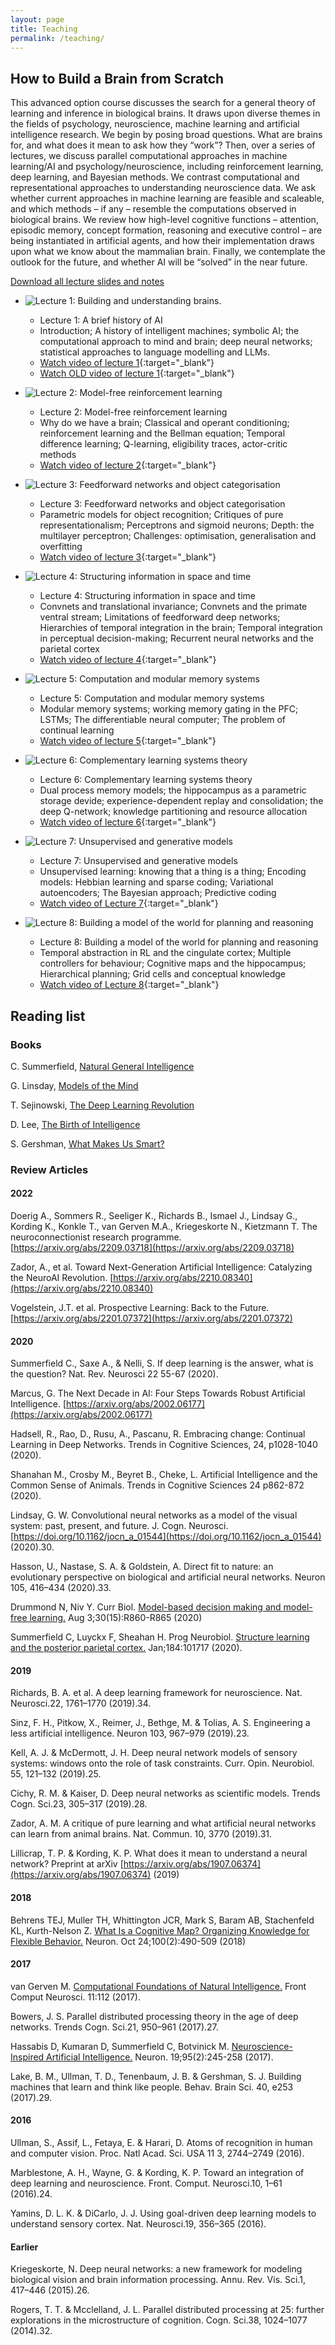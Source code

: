 ```yaml
---
layout: page
title: Teaching
permalink: /teaching/
---
```


## How to Build a Brain from Scratch

This advanced option course discusses the search for a general theory of learning and inference in biological brains. It draws upon diverse themes in the fields of psychology, neuroscience, machine learning and artificial intelligence research. We begin by posing broad questions. What are brains for, and what does it mean to ask how they “work”? Then, over a series of lectures, we discuss parallel computational approaches in machine learning/AI and psychology/neuroscience, including reinforcement learning, deep learning, and Bayesian methods. We contrast computational and representational approaches to understanding neuroscience data. We ask whether current approaches in machine learning are feasible and scaleable, and which methods – if any – resemble the computations observed in biological brains. We review how high-level cognitive functions – attention, episodic memory, concept formation, reasoning and executive control – are being instantiated in artificial agents, and how their implementation draws upon what we know about the mammalian brain. Finally, we contemplate the outlook for the future, and whether AI will be “solved” in the near future.

[Download all lecture slides and notes](https://humaninformationprocessing.files.wordpress.com/2020/01/how-to-build-a-brain-from-scratch_all_lectures.pdf?force_download=true)

- ![Lecture 1: Building and understanding brains.](https://humaninformationprocessing.wordpress.com/wp-content/uploads/2024/10/screenshot-2024-10-15-at-09.09.46.png)
    - Lecture 1: A brief history of AI
    - Introduction; A history of intelligent machines; symbolic AI; the computational approach to mind and brain; deep neural networks; statistical approaches to language modelling and LLMs.
    - [Watch video of lecture 1](https://humaninformationprocessing.wordpress.com/wp-content/uploads/2024/10/htbabfs_lecture1_2024.mp4){:target="_blank"}
    - [Watch OLD video of lecture 1](https://humaninformationprocessing.wordpress.com/how-to-build-a-brain-from-scratch-lectures-1-8/){:target="_blank"}

- ![Lecture 2: Model-free reinforcement learning](https://humaninformationprocessing.files.wordpress.com/2020/01/screenshot-2020-01-29-at-08.32.59.png)
    - Lecture 2: Model-free reinforcement learning
    - Why do we have a brain; Classical and operant conditioning; reinforcement learning and the Bellman equation; Temporal difference learning; Q-learning, eligibility traces, actor-critic methods
    - [Watch video of lecture 2](https://videopress.com/v/4udJpD7z){:target="_blank"}

- ![Lecture 3: Feedforward networks and object categorisation](https://humaninformationprocessing.files.wordpress.com/2020/01/screenshot-2020-01-29-at-08.33.17.png)
    - Lecture 3: Feedforward networks and object categorisation
    - Parametric models for object recognition; Critiques of pure representationalism; Perceptrons and sigmoid neurons; Depth: the multilayer perceptron; Challenges: optimisation, generalisation and overfitting
    - [Watch video of lecture 3](https://videopress.com/v/o92WiRvd){:target="_blank"}

- ![Lecture 4: Structuring information in space and time](https://humaninformationprocessing.files.wordpress.com/2020/01/screenshot-2020-01-29-at-08.33.43-1.png)
    - Lecture 4: Structuring information in space and time
    - Convnets and translational invariance; Convnets and the primate ventral stream; Limitations of feedforward deep networks; Hierarchies of temporal integration in the brain; Temporal integration in perceptual decision-making; Recurrent neural networks and the parietal cortex
    - [Watch video of lecture 4](https://videopress.com/v/FeeDkJ9u){:target="_blank"}

- ![Lecture 5: Computation and modular memory systems](https://humaninformationprocessing.files.wordpress.com/2020/01/screenshot-2020-01-29-at-08.34.52.png)
    - Lecture 5: Computation and modular memory systems
    - Modular memory systems; working memory gating in the PFC; LSTMs; The differentiable neural computer; The problem of continual learning
    - [Watch video of lecture 5](https://videopress.com/v/eb9Rmqjw){:target="_blank"}

- ![Lecture 6: Complementary learning systems theory](https://humaninformationprocessing.files.wordpress.com/2020/01/screenshot-2020-01-29-at-08.35.03.png)
    - Lecture 6: Complementary learning systems theory
    - Dual process memory models; the hippocampus as a parametric storage devide; experience-dependent replay and consolidation; the deep Q-network; knowledge partitioning and resource allocation
    - [Watch video of lecture 6](https://videopress.com/v/rgu63cLS){:target="_blank"}

- ![Lecture 7: Unsupervised and generative models](https://humaninformationprocessing.files.wordpress.com/2020/01/screenshot-2020-01-29-at-08.35.36.png)
    - Lecture 7: Unsupervised and generative models
    - Unsupervised learning: knowing that a thing is a thing; Encoding models: Hebbian learning and sparse coding; Variational autoencoders; The Bayesian approach; Predictive coding
    - [Watch video of Lecture 7](https://videopress.com/v/UyzemYzv){:target="_blank"}

- ![Lecture 8: Building a model of the world for planning and reasoning](https://humaninformationprocessing.files.wordpress.com/2020/01/screenshot-2020-01-29-at-08.37.08.png)
    - Lecture 8: Building a model of the world for planning and reasoning
    - Temporal abstraction in RL and the cingulate cortex; Multiple controllers for behaviour; Cognitive maps and the hippocampus; Hierarchical planning; Grid cells and conceptual knowledge
    - [Watch video of Lecture 8](https://videopress.com/v/Il0EzGhB){:target="_blank"}


## Reading list

### Books

C. Summerfield, [Natural General Intelligence](https://global.oup.com/academic/product/natural-general-intelligence-9780192843883?cc=gb&lang=en&)

G. Linsday, [Models of the Mind](https://www.bloomsbury.com/uk/models-of-the-mind-9781472966421/)

T. Sejinowski, [The Deep Learning Revolution](https://mitpress.mit.edu/9780262038034/the-deep-learning-revolution)

D. Lee, [The Birth of Intelligence](https://global.oup.com/academic/product/birth-of-intelligence-9780190908324?cc=gb&lang=en&)

S. Gershman, [What Makes Us Smart?](https://press.princeton.edu/books/paperback/9780691205717/what-makes-us-smart)


### Review Articles

#### 2022

Doerig A., Sommers R., Seeliger K., Richards B., Ismael J., Lindsay G., Kording K., Konkle T., van Gerven M.A., Kriegeskorte N., Kietzmann T. The neuroconnectionist research programme. [https://arxiv.org/abs/2209.03718](https://arxiv.org/abs/2209.03718)

Zador, A., et al. Toward Next-Generation Artificial Intelligence: Catalyzing the NeuroAI Revolution. [https://arxiv.org/abs/2210.08340](https://arxiv.org/abs/2210.08340)

Vogelstein, J.T. et al. Prospective Learning: Back to the Future. [https://arxiv.org/abs/2201.07372](https://arxiv.org/abs/2201.07372)

#### 2020

Summerfield C., Saxe A., &amp; Nelli, S. If deep learning is the answer, what is the question? Nat. Rev. Neurosci 22 55-67 (2020).

Marcus, G. The Next Decade in AI: Four Steps Towards Robust Artificial Intelligence. [https://arxiv.org/abs/2002.06177](https://arxiv.org/abs/2002.06177)

Hadsell, R., Rao, D., Rusu, A., Pascanu, R. Embracing change: Continual Learning in Deep Networks. Trends in Cognitive Sciences, 24, p1028-1040 (2020).

Shanahan M., Crosby M., Beyret B., Cheke, L. Artificial Intelligence and the Common Sense of Animals. Trends in Cognitive Sciences 24 p862-872 (2020).

Lindsay, G. W. Convolutional neural networks as a model of the visual system: past, present, and future. J. Cogn. Neurosci. [https://doi.org/10.1162/jocn_a_01544](https://doi.org/10.1162/jocn_a_01544) (2020).30.

Hasson, U., Nastase, S. A. &amp; Goldstein, A. Direct fit to nature: an evolutionary perspective on biological and artificial neural networks. Neuron 105, 416–434 (2020).33.

Drummond N, Niv Y. Curr Biol. [Model-based decision making and model-free learning.](https://pubmed.ncbi.nlm.nih.gov/32750340/) Aug 3;30(15):R860-R865 (2020)

Summerfield C, Luyckx F, Sheahan H. Prog Neurobiol. [Structure learning and the posterior parietal cortex.](https://pubmed.ncbi.nlm.nih.gov/31669186/) Jan;184:101717 (2020).

#### 2019

Richards, B. A. et al. A deep learning framework for neuroscience. Nat. Neurosci.22, 1761–1770 (2019).34.

Sinz, F. H., Pitkow, X., Reimer, J., Bethge, M. &amp; Tolias, A. S. Engineering a less artificial intelligence. Neuron 103, 967–979 (2019).23.

Kell, A. J. &amp; McDermott, J. H. Deep neural network models of sensory systems: windows onto the role of task constraints. Curr. Opin. Neurobiol. 55, 121–132 (2019).25.

Cichy, R. M. &amp; Kaiser, D. Deep neural networks as scientific models. Trends Cogn. Sci.23, 305–317 (2019).28.

Zador, A. M. A critique of pure learning and what artificial neural networks can learn from animal brains. Nat. Commun. 10, 3770 (2019).31.

Lillicrap, T. P. & Kording, K. P. What does it mean to understand a neural network? Preprint at arXiv [https://arxiv.org/abs/1907.06374](https://arxiv.org/abs/1907.06374) (2019)

#### 2018

Behrens TEJ, Muller TH, Whittington JCR, Mark S, Baram AB, Stachenfeld KL, Kurth-Nelson Z. [What Is a Cognitive Map? Organizing Knowledge for Flexible Behavior.](https://pubmed.ncbi.nlm.nih.gov/30359611/) Neuron. Oct 24;100(2):490-509 (2018)

#### 2017

van Gerven M. [Computational Foundations of Natural Intelligence.](https://pubmed.ncbi.nlm.nih.gov/29375355/) Front Comput Neurosci. 11:112 (2017).

Bowers, J. S. Parallel distributed processing theory in the age of deep networks. Trends Cogn. Sci.21, 950–961 (2017).27.

Hassabis D, Kumaran D, Summerfield C, Botvinick M. [Neuroscience-Inspired Artificial Intelligence.](https://pubmed.ncbi.nlm.nih.gov/28728020/) Neuron. 19;95(2):245-258 (2017).

Lake, B. M., Ullman, T. D., Tenenbaum, J. B. &amp; Gershman, S. J. Building machines that learn and think like people. Behav. Brain Sci. 40, e253 (2017).29.

#### 2016

Ullman, S., Assif, L., Fetaya, E. &amp; Harari, D. Atoms of recognition in human and computer vision. Proc. Natl Acad. Sci. USA 11 3, 2744–2749 (2016).

Marblestone, A. H., Wayne, G. &amp; Kording, K. P. Toward an integration of deep learning and neuroscience. Front. Comput. Neurosci.10, 1–61 (2016).24.

Yamins, D. L. K. &amp; DiCarlo, J. J. Using goal-driven deep learning models to understand sensory cortex. Nat. Neurosci.19, 356–365 (2016).

#### Earlier

Kriegeskorte, N. Deep neural networks: a new framework for modeling biological vision and brain information processing. Annu. Rev. Vis. Sci.1, 417–446 (2015).26.

Rogers, T. T. &amp; Mcclelland, J. L. Parallel distributed processing at 25: further explorations in the microstructure of cognition. Cogn. Sci.38, 1024–1077 (2014).32.
